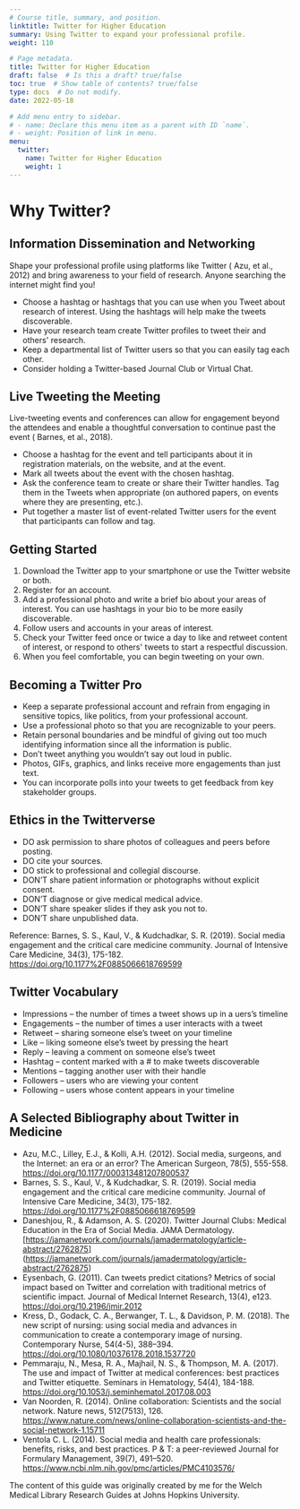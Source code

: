 ```yaml
---
# Course title, summary, and position.
linktitle: Twitter for Higher Education
summary: Using Twitter to expand your professional profile.
weight: 110

# Page metadata.
title: Twitter for Higher Education
draft: false  # Is this a draft? true/false
toc: true  # Show table of contents? true/false
type: docs  # Do not modify.
date: 2022-05-18

# Add menu entry to sidebar.
# - name: Declare this menu item as a parent with ID `name`.
# - weight: Position of link in menu.
menu:
  twitter:
    name: Twitter for Higher Education
    weight: 1
---
```


# Why Twitter?
## Information Dissemination and Networking

Shape your professional profile using platforms like Twitter ( Azu, et al., 2012) and bring awareness to your field of research. Anyone searching the internet might find you!

* Choose a hashtag or hashtags that you can use when you Tweet about research of interest. Using the hashtags will help make the tweets discoverable.
* Have your research team create Twitter profiles to tweet their and others' research.
* Keep a departmental list of Twitter users so that you can easily tag each other.
* Consider holding a Twitter-based Journal Club or Virtual Chat.

## Live Tweeting the Meeting

Live-tweeting events and conferences can allow for engagement beyond the attendees and enable a thoughtful conversation to continue past the event ( Barnes, et al., 2018).

* Choose a hashtag for the event and tell participants about it in registration materials, on the website, and at the event.
* Mark all tweets about the event with the chosen hashtag.
* Ask the conference team to create or share their Twitter handles. Tag them in the Tweets when appropriate (on authored papers, on events where they are presenting, etc.).
* Put together a master list of event-related Twitter users for the event that participants can follow and tag.

## Getting Started

1. Download the Twitter app to your smartphone or use the Twitter website or both.
2. Register for an account.
3. Add a professional photo and write a brief bio about your areas of interest. You can use hashtags in your bio to be more easily discoverable.
4. Follow users and accounts in your areas of interest.
5. Check your Twitter feed once or twice a day to like and retweet content of interest, or respond to others' tweets to start a respectful discussion.
6. When you feel comfortable, you can begin tweeting on your own.

## Becoming a Twitter Pro

* Keep a separate professional account and refrain from engaging in sensitive topics, like politics, from your professional account.
* Use a professional photo so that you are recognizable to your peers.
* Retain personal boundaries and be mindful of giving out too much identifying information since all the information is public.
* Don’t tweet anything you wouldn’t say out loud in public.
* Photos, GIFs, graphics, and links receive more engagements than just text.
* You can incorporate polls into your tweets to get feedback from key stakeholder groups.

## Ethics in the Twitterverse

* DO ask permission to share photos of colleagues and peers before posting.
* DO cite your sources.
* DO stick to professional and collegial discourse.
* DON’T share patient information or photographs without explicit consent.
* DON’T diagnose or give medical medical advice.
* DON’T share speaker slides if they ask you not to.
* DON’T share unpublished data.


Reference: Barnes, S. S., Kaul, V., & Kudchadkar, S. R. (2019). Social media engagement and the critical care medicine community. Journal of Intensive Care Medicine, 34(3), 175-182. https://doi.org/10.1177%2F0885066618769599

## Twitter Vocabulary
* Impressions – the number of times a tweet shows up in a uers’s timeline
* Engagements – the number of times a user interacts with a tweet
* Retweet – sharing someone else’s tweet on your timeline
* Like – liking someone else’s tweet by pressing the heart
* Reply – leaving a comment on someone else’s tweet
* Hashtag – content marked with a # to make tweets discoverable
* Mentions – tagging another user with their handle
* Followers – users who are viewing your content
* Following – users whose content appears in your timeline

## A Selected Bibliography about Twitter in Medicine

* Azu, M.C., Lilley, E.J., & Kolli, A.H. (2012). Social media, surgeons, and the Internet: an era or an error? The American Surgeon, 78(5), 555-558. https://doi.org/10.1177/000313481207800537
* Barnes, S. S., Kaul, V., & Kudchadkar, S. R. (2019). Social media engagement and the critical care medicine community. Journal of Intensive Care Medicine, 34(3), 175-182. https://doi.org/10.1177%2F0885066618769599
* Daneshjou, R., & Adamson, A. S. (2020). Twitter Journal Clubs: Medical Education in the Era of Social Media. JAMA Dermatology. [https://jamanetwork.com/journals/jamadermatology/article-abstract/2762875] (https://jamanetwork.com/journals/jamadermatology/article-abstract/2762875)
* Eysenbach, G. (2011). Can tweets predict citations? Metrics of social impact based on Twitter and correlation with traditional metrics of scientific impact. Journal of Medical Internet Research, 13(4), e123. https://doi.org/10.2196/jmir.2012
* Kress, D., Godack, C. A., Berwanger, T. L., & Davidson, P. M. (2018). The new script of nursing: using social media and advances in communication to create a contemporary image of nursing. Contemporary Nurse, 54(4-5), 388–394. https://doi.org/10.1080/10376178.2018.1537720
* Pemmaraju, N., Mesa, R. A., Majhail, N. S., & Thompson, M. A. (2017). The use and impact of Twitter at medical conferences: best practices and Twitter etiquette. Seminars in Hematology, 54(4), 184-188. https://doi.org/10.1053/j.seminhematol.2017.08.003
* Van Noorden, R. (2014). Online collaboration: Scientists and the social network. Nature news, 512(7513), 126. https://www.nature.com/news/online-collaboration-scientists-and-the-social-network-1.15711
* Ventola C. L. (2014). Social media and health care professionals: benefits, risks, and best practices. P & T: a peer-reviewed Journal for Formulary Management, 39(7), 491–520. https://www.ncbi.nlm.nih.gov/pmc/articles/PMC4103576/

The content of this guide was originally created by me for the Welch Medical Library Research Guides at Johns Hopkins University.

